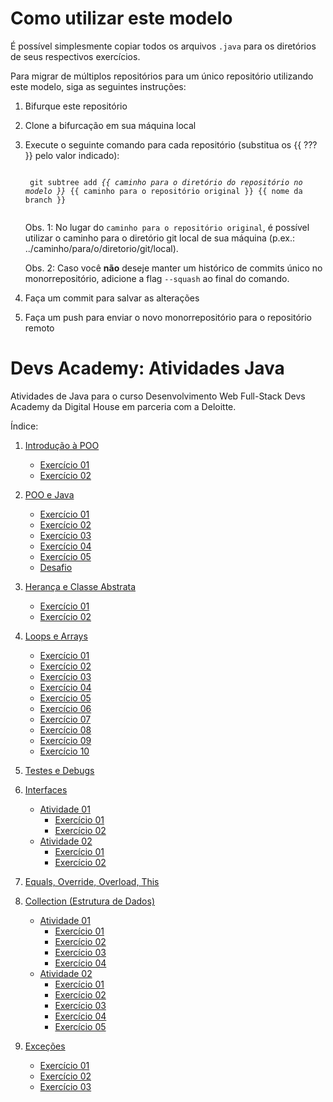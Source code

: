 # Como utilizar este modelo

É possível simplesmente copiar todos os arquivos `.java` para os diretórios de seus respectivos exercícios.

Para migrar de múltiplos repositórios para um único repositório utilizando este modelo, siga as seguintes instruções:

1. Bifurque este repositório

2. Clone a bifurcação em sua máquina local

3. Execute o seguinte comando para cada repositório (substitua os {{ ??? }} pelo valor indicado):
    <pre><code>
    git subtree add <i>{{ caminho para o diretório do repositório no modelo }}</i> {{ caminho para o repositório original }} {{ nome da branch }}
    </code></pre>

    Obs. 1: No lugar do `caminho para o repositório original`, é possível utilizar o caminho para o diretório git local de sua máquina (p.ex.: ../caminho/para/o/diretorio/git/local).

    Obs. 2: Caso você **não** deseje manter um histórico de commits único no monorrepositório, adicione a flag `--squash` ao final do comando.

4. Faça um commit para salvar as alterações

5. Faça um push para enviar o novo monorrepositório para o repositório remoto

# Devs Academy: Atividades Java
Atividades de Java para o curso Desenvolvimento Web Full-Stack Devs Academy da Digital House em parceria com a Deloitte.

Índice:

1. [Introdução à POO](src/_01_introducao_a_poo)
    - [Exercício 01](src/_01_introducao_a_poo/exercicio_01)
    - [Exercício 02](src/_01_introducao_a_poo/exercicio_02)

2. [POO e Java](rc/_02_poo_e_java)
    - [Exercício 01](src/_02_poo_e_java/exercicio_01)
    - [Exercício 02](/src/_02_poo_e_java/exercicio_02)
    - [Exercício 03](src/_02_poo_e_java/exercicio_03)
    - [Exercício 04](src/_02_poo_e_java/exercicio_04)
    - [Exercício 05](src/_02_poo_e_java/exercicio_05)
    - [Desafio](src/_02_poo_e_java/desafio)

3. [Herança e Classe Abstrata](src/_03_heranca_e_classe_abstrata)
    - [Exercício 01](src/_03_heranca_e_classe_abstrata/exercicio_01)
    - [Exercício 02](src/_03_heranca_e_classe_abstrata/exercicio_02)

4. [Loops e Arrays](src/_04_loops_e_arrays)
    - [Exercício 01](src/_04_loops_e_arrays/exercicio_01)
    - [Exercício 02](src/_04_loops_e_arrays/exercicio_02)
    - [Exercício 03](src/_04_loops_e_arrays/exercicio_03)
    - [Exercício 04](src/_04_loops_e_arrays/exercicio_04)
    - [Exercício 05](/src/_04_loops_e_arrays/exercicio_05)
    - [Exercício 06](src/_04_loops_e_arrays/exercicio_06)
    - [Exercício 07](src/_04_loops_e_arrays/exercicio_07)
    - [Exercício 08](src/_04_loops_e_arrays/exercicio_08)
    - [Exercício 09](src/_04_loops_e_arrays/exercicio_09)
    - [Exercício 10](src/_04_loops_e_arrays/exercicio_10)

5. [Testes e Debugs](src/_05_testes_e_debugs)

6. [Interfaces](src/_06_interfaces)
    - [Atividade 01](src/_06_interfaces/atividade_01)
      - [Exercício 01](src/_06_interfaces/atividade_01/exercicio_01)
      - [Exercício 02](src/_06_interfaces/atividade_01/exercicio_02)
    - [Atividade 02](src/_06_interfaces/atividade_02)
      - [Exercício 01](src/_06_interfaces/atividade_02/exercicio_01)
      - [Exercício 02](src/_06_interfaces/atividade_02/exercicio_02)

7. [Equals, Override, Overload, This](sc/_07_equals_override_overload_this)

8. [Collection (Estrutura de Dados)](src/_08_collection_estrutura_de_dados)
    - [Atividade 01](src/_08_collection_estrutura_de_dados/atividade_01)
      - [Exercício 01](src/_08_collection_estrutura_de_dados/atividade_01/exercicio_01)
      - [Exercício 02](src/_08_collection_estrutura_de_dados/atividade_01/exercicio_02)
      - [Exercício 03](src/_08_collection_estrutura_de_dados/atividade_01/exercicio_03)
      - [Exercício 04](src/_08_collection_estrutura_de_dados/atividade_01/exercicio_04)
    - [Atividade 02](src/_08_collection_estrutura_de_dados/atividade_02)
      - [Exercício 01](src/_08_collection_estrutura_de_dados/atividade_02/exercicio_01)
      - [Exercício 02](src/_08_collection_estrutura_de_dados/atividade_02/exercicio_02)
      - [Exercício 03](src/_08_collection_estrutura_de_dados/atividade_02/exercicio_03)
      - [Exercício 04](src/_08_collection_estrutura_de_dados/atividade_02/exercicio_04)
      - [Exercício 05](src/_08_collection_estrutura_de_dados/atividade_02/exercicio_05)
 
9. [Exceções](src/_09_excecoes)
    - [Exercício 01](src/_09_excecoes/exercicio_01)
    - [Exercício 02](src/_09_excecoes/exercicio_02)
    - [Exercício 03](src/_09_excecoes/exercicio_03)
